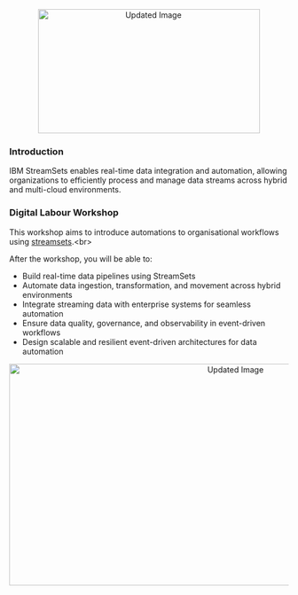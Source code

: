 <div align="center">
  <img src="https://github.com/user-attachments/assets/619606e5-6b9f-490a-b5da-34a81a2289e7" alt="Updated Image" width="400" height="224">
</div>

### Introduction
IBM StreamSets enables real-time data integration and automation, allowing organizations to efficiently process and manage data streams across hybrid and multi-cloud environments.

### Digital Labour Workshop
This workshop aims to introduce automations to organisational workflows using [streamsets]([https://www.ibm.com/products/watsonx-orchestrate](https://www.ibm.com/products/streamsets)).<br>

After the workshop, you will be able to:
- Build real-time data pipelines using StreamSets
- Automate data ingestion, transformation, and movement across hybrid environments
- Integrate streaming data with enterprise systems for seamless automation
- Ensure data quality, governance, and observability in event-driven workflows
- Design scalable and resilient event-driven architectures for data automation

<div align="center">
  <img src="https://github.com/user-attachments/assets/xxx" alt="Updated Image" style="width:800px; height:400px;">
</div>

